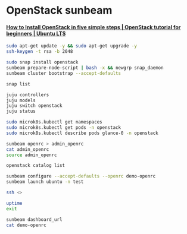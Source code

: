 # OpenStack sunbeam

#### [How to Install OpenStack in five simple steps | OpenStack tutorial for beginners | Ubuntu LTS](https://www.youtube.com/watch?v=ifDtBM_EHPE)


```bash
sudo apt-get update -y && sudo apt-get upgrade -y
ssh-keygen -t rsa -b 2048
```

```bash
sudo snap install openstack
sunbeam prepare-node-script | bash -x && newgrp snap_daemon
sunbeam cluster bootstrap --accept-defaults
```

```bash
snap list
```

```bash
juju controllers
juju models
juju switch openstack 
juju status
```

```bash
sudo microk8s.kubectl get namespaces
sudo microk8s.kubectl get pods -n openstack
sudo microk8s.kubectl describe pods glance-0 -n openstack
```

```bash
sunbeam openrc > admin_openrc
cat admin_openrc
source admin_openrc
```

```bash
openstack catalog list
```

```bash
sunbeam configure --accept-defaults --openrc demo-openrc 
sunbeam launch ubuntu -n test
```

```bash
ssh <>

uptime
exit
```

```bash
sunbeam dashboard_url
cat demo-openrc
```












